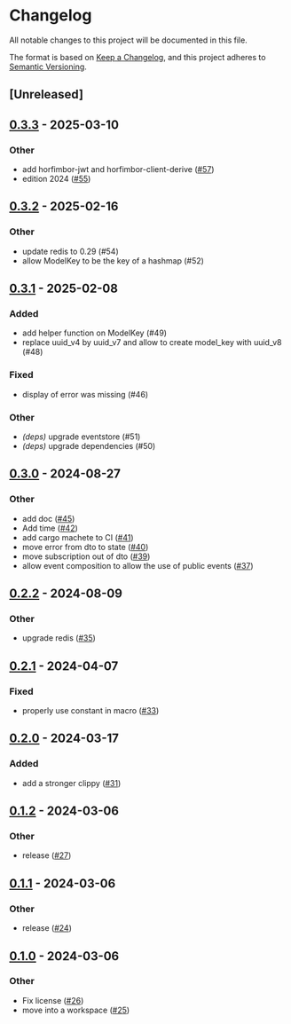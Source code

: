 # Changelog
All notable changes to this project will be documented in this file.

The format is based on [Keep a Changelog](https://keepachangelog.com/en/1.0.0/),
and this project adheres to [Semantic Versioning](https://semver.org/spec/v2.0.0.html).

## [Unreleased]

## [0.3.3](https://github.com/horfimbor/horfimbor-engine/compare/horfimbor-eventsource-v0.3.2...horfimbor-eventsource-v0.3.3) - 2025-03-10

### Other

- add horfimbor-jwt and horfimbor-client-derive ([#57](https://github.com/horfimbor/horfimbor-engine/pull/57))
- edition 2024 ([#55](https://github.com/horfimbor/horfimbor-engine/pull/55))

## [0.3.2](https://github.com/horfimbor/horfimbor-engine/compare/horfimbor-eventsource-v0.3.1...horfimbor-eventsource-v0.3.2) - 2025-02-16

### Other

- update redis to 0.29 (#54)
- allow ModelKey to be the key of a hashmap (#52)

## [0.3.1](https://github.com/horfimbor/horfimbor-engine/compare/horfimbor-eventsource-v0.3.0...horfimbor-eventsource-v0.3.1) - 2025-02-08

### Added

- add helper function on ModelKey (#49)
- replace uuid_v4 by uuid_v7 and allow to create model_key with uuid_v8 (#48)

### Fixed

- display of error was missing (#46)

### Other

- *(deps)* upgrade eventstore (#51)
- *(deps)* upgrade dependencies (#50)

## [0.3.0](https://github.com/horfimbor/horfimbor-engine/compare/horfimbor-eventsource-v0.2.2...horfimbor-eventsource-v0.3.0) - 2024-08-27

### Other
- add doc ([#45](https://github.com/horfimbor/horfimbor-engine/pull/45))
- Add time ([#42](https://github.com/horfimbor/horfimbor-engine/pull/42))
- add cargo machete to CI ([#41](https://github.com/horfimbor/horfimbor-engine/pull/41))
- move error from dto to state ([#40](https://github.com/horfimbor/horfimbor-engine/pull/40))
- move subscription out of dto ([#39](https://github.com/horfimbor/horfimbor-engine/pull/39))
- allow event composition to allow the use of public events ([#37](https://github.com/horfimbor/horfimbor-engine/pull/37))

## [0.2.2](https://github.com/horfimbor/horfimbor-engine/compare/horfimbor-eventsource-v0.2.1...horfimbor-eventsource-v0.2.2) - 2024-08-09

### Other
- upgrade redis ([#35](https://github.com/horfimbor/horfimbor-engine/pull/35))

## [0.2.1](https://github.com/horfimbor/horfimbor-engine/compare/horfimbor-eventsource-v0.2.0...horfimbor-eventsource-v0.2.1) - 2024-04-07

### Fixed
- properly use constant in macro ([#33](https://github.com/horfimbor/horfimbor-engine/pull/33))

## [0.2.0](https://github.com/horfimbor/horfimbor-engine/compare/horfimbor-eventsource-v0.1.2...horfimbor-eventsource-v0.2.0) - 2024-03-17

### Added
- add a stronger clippy ([#31](https://github.com/horfimbor/horfimbor-engine/pull/31))

## [0.1.2](https://github.com/horfimbor/horfimbor-engine/compare/horfimbor-eventsource-v0.1.1...horfimbor-eventsource-v0.1.2) - 2024-03-06

### Other
- release ([#27](https://github.com/horfimbor/horfimbor-engine/pull/27))

## [0.1.1](https://github.com/horfimbor/horfimbor-engine/compare/horfimbor-eventsource-v0.1.0...horfimbor-eventsource-v0.1.1) - 2024-03-06

### Other
- release ([#24](https://github.com/horfimbor/horfimbor-engine/pull/24))

## [0.1.0](https://github.com/horfimbor/horfimbor-engine/releases/tag/horfimbor-eventsource-v0.1.0) - 2024-03-06

### Other
- Fix license ([#26](https://github.com/horfimbor/horfimbor-engine/pull/26))
- move into a workspace ([#25](https://github.com/horfimbor/horfimbor-engine/pull/25))
